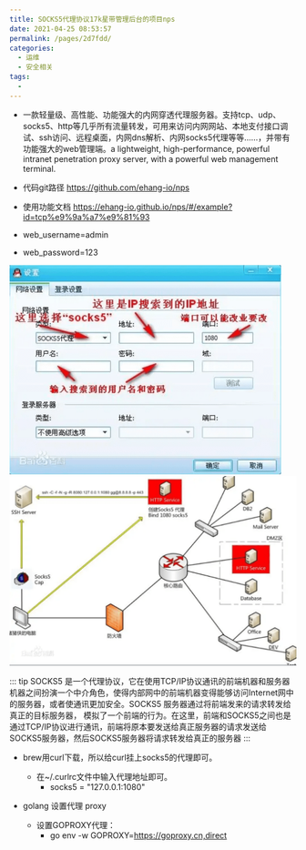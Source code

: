 ```yaml
---
title: SOCKS5代理协议17k星带管理后台的项目nps
date: 2021-04-25 08:53:57
permalink: /pages/2d7fdd/
categories:
  - 运维
  - 安全相关
tags:
  - 
---
```


* 一款轻量级、高性能、功能强大的内网穿透代理服务器。支持tcp、udp、socks5、http等几乎所有流量转发，可用来访问内网网站、本地支付接口调试、ssh访问、远程桌面，内网dns解析、内网socks5代理等等……，并带有功能强大的web管理端。a lightweight, high-performance, powerful intranet penetration proxy server, with a powerful web management terminal.

* 代码git路径 https://github.com/ehang-io/nps
* 使用功能文档  https://ehang-io.github.io/nps/#/example?id=tcp%e9%9a%a7%e9%81%93 
* web_username=admin
* web_password=123



<img src="./minilet/image-20210328042026991.png" alt="image-20210328042026991" style="zoom:50%;" />



<img src="./minilet/image-20210328042058111.png" alt="image-20210328042058111" style="zoom:50%;" />

::: tip 
SOCKS5 是一个代理协议，它在使用TCP/IP协议通讯的前端机器和服务器机器之间扮演一个中介角色，使得内部网中的前端机器变得能够访问Internet网中的服务器，或者使通讯更加安全。SOCKS5 服务器通过将前端发来的请求转发给真正的目标服务器， 模拟了一个前端的行为。在这里，前端和SOCKS5之间也是通过TCP/IP协议进行通讯，前端将原本要发送给真正服务器的请求发送给SOCKS5服务器，然后SOCKS5服务器将请求转发给真正的服务器
:::

* brew用curl下载，所以给curl挂上socks5的代理即可。
  * 在~/.curlrc文件中输入代理地址即可。
    * socks5 = "127.0.0.1:1080"

* golang 设置代理 proxy
  * 设置GOPROXY代理：
    * go env -w GOPROXY=https://goproxy.cn,direct




